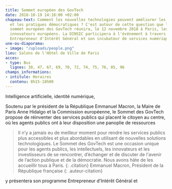 ```yaml
---
title: Sommet européen des GovTech
date: 2018-10-19 14:18:00 +02:00
chapeau-text: Comment les nouvelles technologies peuvent améliorer les services publics
  et les pratiques démocratiques ? C'est autour de cette question que le tout premier
  sommet européen des GovTech réunira, le 12 novembre 2018 à Paris, les leaders et
  innovateurs européens. La DINSIC participera à l'événement à travers son programme
  Entrepreneur d'Intérêt Général et son incubateur de services numériques.
une-ou-diaporama:
- image: "/uploads/people.png"
lieu: Salons de l'Hôtel de Ville de Paris
acces:
- type: Bus
  lignes: 38, 47, 67, 69, 70, 72, 74, 75, 76, 85, 96
champs_informations:
- intitule: Horaires
  contenu: 8h15-18h00
---
```


Intelligence artificielle, identité numérique, 

Soutenu par le président de la République Emmanuel Macron, la Maire de Paris Anne Hidalgo et la Commission européenne, le Sommet des GovTech propose de réinventer des services publics qui placent le citoyen au centre, où les agents publics ont à leur disposition une panoplie de ressources 

> Il n’y a jamais eu de meilleur moment pour rendre les services publics plus accessibles et plus abordables en utilisant de nouvelles solutions technologiques. Le Sommet des GovTech est une occasion unique pour les agents publics, les intellectuels, les innovateurs et les investisseurs de se rencontrer, d’échanger et de discuter de l'avenir de l’action publique et de la démocratie. Nous avons hâte de les accueillir tous à Paris.
{: .citation}
> Emmanuel Macron, Président de la République française
{: .auteur-citation}

y présentera son programme Entrepreneur d'Intérêt Général et 